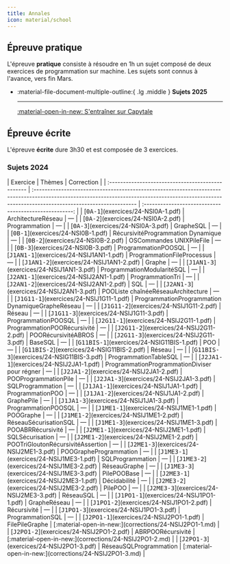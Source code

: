 ```yaml
---
title: Annales
icon: material/school
---
```


<!-- ## Format

L'épreuve de NSI au baccalauréat se compose de **deux** parties distinctes :

<div class="grid cards" markdown>
- :material-file-edit: &nbsp; Une épreuve **écrite** de 3h30 composée de 3 exercices.
- :material-laptop: &nbsp; Une épreuve **pratique** de 1h sur machine composée de 2 exercices.
</div> -->

## Épreuve pratique

L'épreuve **pratique** consiste à résoudre en 1h un sujet composé de deux exercices de programmation sur machine. Les sujets sont connus à l'avance, vers fin Mars.

<div class="grid cards" markdown>

* :material-file-document-multiple-outline:{ .lg .middle } **Sujets 2025**

    ---

    [:material-open-in-new: S'entraîner sur Capytale](https://capytale2.ac-paris.fr/web/c/020a-6177185/atr)
</div>


## Épreuve écrite

L'épreuve **écrite** dure 3h30 et est composée de 3 exercices.

### Sujets 2024

<div class="center-table" markdown>
| Exercice                                          | Thèmes                                                                                                                                                                                             |                       Correction                       |
| :------------------------------------------------ | :------------------------------------------------------------------------------------------------------------------------------------------------------------------------------------------------- | :----------------------------------------------------: |
| [<tt>0A-1</tt>](exercices/24-NSI0A-1.pdf)         | <span class="tags-container"><span class="tag">Architecture</span><span class="tag">Réseau</span></span>                                                                                           |                           —                            |
| [<tt>0A-2</tt>](exercices/24-NSI0A-2.pdf)         | <span class="tags-container"><span class="tag">Programmation</span></span>                                                                                                                         |                           —                            |
| [<tt>0A-3</tt>](exercices/24-NSI0A-3.pdf)         | <span class="tags-container"><span class="tag">Graphe</span><span class="tag">SQL</span></span>                                                                                                    |                           —                            |
| [<tt>0B-1</tt>](exercices/24-NSI0B-1.pdf)         | <span class="tags-container"><span class="tag">Récursivité</span><span class="tag">Programmation Dynamique</span></span>                                                                           |                           —                            |
| [<tt>0B-2</tt>](exercices/24-NSI0B-2.pdf)         | <span class="tags-container"><span class="tag">OS</span><span class="tag">Commandes UNIX</span><span class="tag">Pile</span><span class="tag">File</span></span>                                   |                           —                            |
| [<tt>0B-3</tt>](exercices/24-NSI0B-3.pdf)         | <span class="tags-container"><span class="tag">Programmation</span><span class="tag">POO</span><span class="tag">SQL</span></span>                                                                 |                           —                            |
| [<tt>J1AN1-1</tt>](exercices/24-NSIJ1AN1-1.pdf)   | <span class="tags-container"><span class="tag">Programmation</span><span class="tag">File</span><span class="tag">Processus</span></span>                                                          |                           —                            |
| [<tt>J1AN1-2</tt>](exercices/24-NSIJ1AN1-2.pdf)   | <span class="tags-container"><span class="tag">Graphe</span></span>                                                                                                                                |                           —                            |
| [<tt>J1AN1-3</tt>](exercices/24-NSIJ1AN1-3.pdf)   | <span class="tags-container"><span class="tag">Programmation</span><span class="tag">Modularité</span><span class="tag">SQL</span></span>                                                          |                           —                            |
| [<tt>J2AN1-1</tt>](exercices/24-NSIJ2AN1-1.pdf)   | <span class="tags-container"><span class="tag">Programmation</span><span class="tag">Tri</span></span>                                                                                             |                           —                            |
| [<tt>J2AN1-2</tt>](exercices/24-NSIJ2AN1-2.pdf)   | <span class="tags-container"><span class="tag">SQL</span></span>                                                                                                                                   |                           —                            |
| [<tt>J2AN1-3</tt>](exercices/24-NSIJ2AN1-3.pdf)   | <span class="tags-container"><span class="tag">POO</span><span class="tag">Liste chaînée</span><span class="tag">Réseau</span><span class="tag">Architecture</span></span>                         |                           —                            |
| [<tt>J1G11-1</tt>](exercices/24-NSIJ1G11-1.pdf)   | <span class="tags-container"><span class="tag">Programmation</span><span class="tag">Programmation Dynamique</span><span class="tag">Graphe</span><span class="tag">Réseau</span></span>           |                           —                            |
| [<tt>J1G11-2</tt>](exercices/24-NSIJ1G11-2.pdf)   | <span class="tags-container"><span class="tag">Réseau</span></span>                                                                                                                                |                           —                            |
| [<tt>J1G11-3</tt>](exercices/24-NSIJ1G11-3.pdf)   | <span class="tags-container"><span class="tag">Programmation</span><span class="tag">POO</span><span class="tag">SQL</span></span>                                                                 |                           —                            |
| [<tt>J2G11-1</tt>](exercices/24-NSIJ2G11-1.pdf)   | <span class="tags-container"><span class="tag">Programmation</span><span class="tag">POO</span><span class="tag">Récursivité</span></span>                                                         |                           —                            |
| [<tt>J2G11-2</tt>](exercices/24-NSIJ2G11-2.pdf)   | <span class="tags-container"><span class="tag">POO</span><span class="tag">Récursivité</span><span class="tag">ABR</span><span class="tag">OS</span></span>                                        |                           —                            |
| [<tt>J2G11-3</tt>](exercices/24-NSIJ2G11-3.pdf)   | <span class="tags-container"><span class="tag">Base</span><span class="tag">SQL</span></span>                                                                                                      |                           —                            |
| [<tt>G11BIS-1</tt>](exercices/24-NSIG11BIS-1.pdf) | <span class="tags-container"><span class="tag">POO</span></span>                                                                                                                                   |                           —                            |
| [<tt>G11BIS-2</tt>](exercices/24-NSIG11BIS-2.pdf) | <span class="tags-container"><span class="tag">Réseau</span></span>                                                                                                                                |                           —                            |
| [<tt>G11BIS-3</tt>](exercices/24-NSIG11BIS-3.pdf) | <span class="tags-container"><span class="tag">Programmation</span><span class="tag">Table</span><span class="tag">SQL</span></span>                                                               |                           —                            |
| [<tt>J2JA1-1</tt>](exercices/24-NSIJ2JA1-1.pdf)   | <span class="tags-container"><span class="tag">Programmation</span><span class="tag">Programmation</span><span class="tag">Diviser pour régner</span></span>                                       |                           —                            |
| [<tt>J2JA1-2</tt>](exercices/24-NSIJ2JA1-2.pdf)   | <span class="tags-container"><span class="tag">POO</span><span class="tag">Programmation</span><span class="tag">Pile</span></span>                                                                |                           —                            |
| [<tt>J2JA1-3</tt>](exercices/24-NSIJ2JA1-3.pdf)   | <span class="tags-container"><span class="tag">SQL</span><span class="tag">Programmation</span></span>                                                                                             |                           —                            |
| [<tt>J1JA1-1</tt>](exercices/24-NSIJ1JA1-1.pdf)   | <span class="tags-container"><span class="tag">Programmation</span><span class="tag">POO</span></span>                                                                                             |                           —                            |
| [<tt>J1JA1-2</tt>](exercices/24-NSIJ1JA1-2.pdf)   | <span class="tags-container"><span class="tag">Graphe</span><span class="tag">Pile</span></span>                                                                                                   |                           —                            |
| [<tt>J1JA1-3</tt>](exercices/24-NSIJ1JA1-3.pdf)   | <span class="tags-container"><span class="tag">Programmation</span><span class="tag">POO</span><span class="tag">SQL</span></span>                                                                 |                           —                            |
| [<tt>J1ME1-1</tt>](exercices/24-NSIJ1ME1-1.pdf)   | <span class="tags-container"><span class="tag">POO</span><span class="tag">Graphe</span></span>                                                                                                    |                           —                            |
| [<tt>J1ME1-2</tt>](exercices/24-NSIJ1ME1-2.pdf)   | <span class="tags-container"><span class="tag">Réseau</span><span class="tag">Sécurisation</span><span class="tag">SQL</span></span>                                                               |                           —                            |
| [<tt>J1ME1-3</tt>](exercices/24-NSIJ1ME1-3.pdf)   | <span class="tags-container"><span class="tag">POO</span><span class="tag">ABR</span><span class="tag">Récursivité</span></span>                                                                   |                           —                            |
| [<tt>J2ME1-1</tt>](exercices/24-NSIJ2ME1-1.pdf)   | <span class="tags-container"><span class="tag">SQL</span><span class="tag">Sécurisation</span></span>                                                                                              |                           —                            |
| [<tt>J2ME1-2</tt>](exercices/24-NSIJ2ME1-2.pdf)   | <span class="tags-container"><span class="tag">POO</span><span class="tag">Tri</span><span class="tag">Glouton</span><span class="tag">Récursivité</span><span class="tag">Assertion</span></span> |                           —                            |
| [<tt>J2ME1-3</tt>](exercices/24-NSIJ2ME1-3.pdf)   | <span class="tags-container"><span class="tag">POO</span><span class="tag">Graphe</span><span class="tag">Programmation</span></span>                                                              |                           —                            |
| [<tt>J1ME3-1</tt>](exercices/24-NSIJ1ME3-1.pdf)   | <span class="tags-container"><span class="tag">SQL</span><span class="tag">Programmation</span></span>                                                                                             |                           —                            |
| [<tt>J1ME3-2</tt>](exercices/24-NSIJ1ME3-2.pdf)   | <span class="tags-container"><span class="tag">Réseau</span><span class="tag">Graphe</span></span>                                                                                                 |                           —                            |
| [<tt>J1ME3-3</tt>](exercices/24-NSIJ1ME3-3.pdf)   | <span class="tags-container"><span class="tag">Pile</span><span class="tag">POO</span><span class="tag">Base</span></span>                                                                         |                           —                            |
| [<tt>J2ME3-1</tt>](exercices/24-NSIJ2ME3-1.pdf)   | <span class="tags-container"><span class="tag">Décidabilité</span></span>                                                                                                                          |                           —                            |
| [<tt>J2ME3-2</tt>](exercices/24-NSIJ2ME3-2.pdf)   | <span class="tags-container"><span class="tag">Pile</span><span class="tag">POO</span></span>                                                                                                      |                           —                            |
| [<tt>J2ME3-3</tt>](exercices/24-NSIJ2ME3-3.pdf)   | <span class="tags-container"><span class="tag">Réseau</span><span class="tag">SQL</span></span>                                                                                                    |                           —                            |
| [<tt>J1PO1-1</tt>](exercices/24-NSIJ1PO1-1.pdf)   | <span class="tags-container"><span class="tag">Graphe</span><span class="tag">Réseau</span></span>                                                                                                 |                           —                            |
| [<tt>J1PO1-2</tt>](exercices/24-NSIJ1PO1-2.pdf)   | <span class="tags-container"><span class="tag">Récursivité</span></span>                                                                                                                           |                           —                            |
| [<tt>J1PO1-3</tt>](exercices/24-NSIJ1PO1-3.pdf)   | <span class="tags-container"><span class="tag">Programmation</span><span class="tag">SQL</span></span>                                                                                             |                           —                            |
| [<tt>J2PO1-1</tt>](exercices/24-NSIJ2PO1-1.pdf)   | <span class="tags-container"><span class="tag">File</span><span class="tag">Pile</span><span class="tag">Graphe</span></span>                                                                      | [:material-open-in-new:](corrections/24-NSIJ2PO1-1.md) |
| [<tt>J2PO1-2</tt>](exercices/24-NSIJ2PO1-2.pdf)   | <span class="tags-container"><span class="tag">ABR</span><span class="tag">POO</span><span class="tag">Récursivité</span></span>                                                                   | [:material-open-in-new:](corrections/24-NSIJ2PO1-2.md) |
| [<tt>J2PO1-3</tt>](exercices/24-NSIJ2PO1-3.pdf)   | <span class="tags-container"><span class="tag">Réseau</span><span class="tag">SQL</span><span class="tag">Programmation</span></span>                                                              | [:material-open-in-new:](corrections/24-NSIJ2PO1-3.md) |
</div>

<!-- <div class="center" markdown="span">
[:fontawesome-solid-paper-plane: &nbsp;  Envoyer le projet](#){  .md-button }
</div> -->

